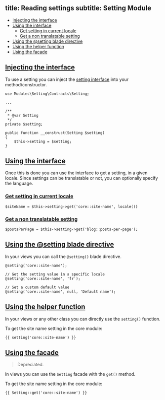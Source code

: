 title: Reading settings
subtitle: Setting Module
-------

- [Injecting the interface](#injecting-the-interface)
- [Using the interface](#using-the-interface)
	- [Get setting in current locale](#get-setting-in-current-locale)
	- [Get a non translatable setting](get-a-non-translatable-setting)
- [Using the @setting blade directive](#blade-directive)
- [Using the helper function](#using-the-helper-function)
- [Using the facade](#using-the-facade)

## <a name="injecting-the-interface" class="anchor" href="#injecting-the-interface">Injecting the interface</a>

To use a setting you can inject the [setting interface](https://github.com/Idavoll/Setting/blob/3.0/Contracts/Setting.php) into your method/constructor.

``` .language-php
use Modules\Setting\Contracts\Setting;

...

/**
 * @var Setting
 */
private $setting;

public function __construct(Setting $setting)
{
    $this->setting = $setting;
}
```

## <a name="using-the-interface" class="anchor" href="#using-the-interface">Using the interface</a>

Once this is done you can use the interface to get a setting, in a given locale.
Since settings can be translatable or not, you can optionally specify the language.

### <a name="get-setting-in-current-locale" class="anchor" href="#get-setting-in-current-locale">Get setting in current locale</a>

``` .language-php
$siteName = $this->setting->get('core::site-name', locale())
```

### <a name="get-a-non-translatable-setting" class="anchor" href="#get-a-non-translatable-setting">Get a non translatable setting</a>

``` .language-php
$postsPerPage = $this->setting->get('blog::posts-per-page');
```

## <a name="blade-directive" class="anchor" href="#blade-directive">Using the @setting blade directive</a>

In your views you can call the `@setting()` blade directive.

``` .language-php
@setting('core::site-name');

// Get the setting value in a specific locale
@setting('core::site-name', 'fr');

// Set a custom default value
@setting('core::site-name', null, 'Default name');
```

## <a name="using-the-helper-function" class="anchor" href="#using-the-helper-function">Using the helper function</a>

In your views or any other class you can directly use the `setting()` function.

To get the site name setting in the core module:

``` .language-php
{{ setting('core::site-name') }}
```


## <a name="using-the-facade" class="anchor" href="#using-the-facade">Using the facade</a>

> Depreciated.

In views you can use the `Setting` facade with the `get()` method.

To get the site name setting in the core module:

``` .language-php
{{ Setting::get('core::site-name') }}
```
